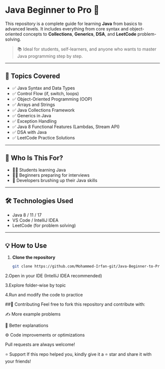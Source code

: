 # Java Beginner to Pro 🚀

This repository is a complete guide for learning **Java** from basics to advanced levels. It includes everything from core syntax and object-oriented concepts to **Collections**, **Generics**, **DSA**, and **LeetCode** problem-solving.

> 📚 Ideal for students, self-learners, and anyone who wants to master Java programming step by step.

---

## 🧠 Topics Covered

- ✅ Java Syntax and Data Types  
- ✅ Control Flow (if, switch, loops)  
- ✅ Object-Oriented Programming (OOP)  
- ✅ Arrays and Strings  
- ✅ Java Collections Framework  
- ✅ Generics in Java  
- ✅ Exception Handling  
- ✅ Java 8 Functional Features (Lambdas, Stream API)  
- ✅ DSA with Java  
- ✅ LeetCode Practice Solutions  

---

## 📌 Who Is This For?

- 🧑‍🎓 Students learning Java  
- 👨‍💻 Beginners preparing for interviews  
- 🧪 Developers brushing up their Java skills  

---

## 🛠️ Technologies Used

- Java 8 / 11 / 17  
- VS Code / IntelliJ IDEA  
- LeetCode (for problem solving)  

---

## 💡 How to Use

1. **Clone the repository**  
   ```bash
   git clone https://github.com/Mohammed-Irfan-git/Java-Beginner-to-Pro
2.Open in your IDE (IntelliJ IDEA recommended)

3.Explore folder-wise by topic

4.Run and modify the code to practice

##🙌 Contributing
Feel free to fork this repository and contribute with:

✍️ More example problems

📘 Better explanations

⚙️ Code improvements or optimizations

Pull requests are always welcome!

⭐ Support
If this repo helped you, kindly give it a ⭐ star and share it with your friends!
